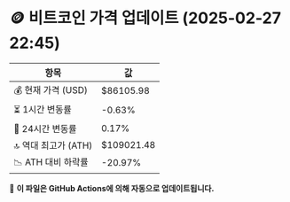 # 🪙 비트코인 가격 업데이트 (2025-02-27 22:45)

| 항목                | 값 |
|--------------------|----------------|
| 💰 현재 가격 (USD) | $86105.98 |
| ⏳ 1시간 변동률    | -0.63% |
| 📆 24시간 변동률   | 0.17% |
| 🔝 역대 최고가 (ATH) | $109021.48 |
| 📉 ATH 대비 하락률 | -20.97% |

🔄 **이 파일은 GitHub Actions에 의해 자동으로 업데이트됩니다.**
